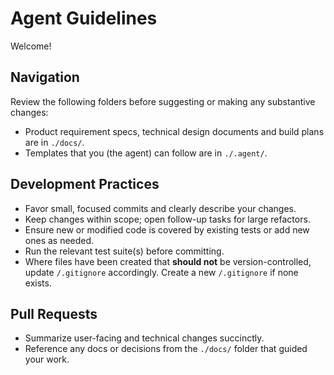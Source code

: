 # Agent Guidelines

Welcome! 

## Navigation

Review the following folders before suggesting or making any substantive changes:
- Product requirement specs, technical design documents and build plans are in `./docs/`.
- Templates that you (the agent) can follow are in `./.agent/`.

## Development Practices
- Favor small, focused commits and clearly describe your changes.
- Keep changes within scope; open follow-up tasks for large refactors.
- Ensure new or modified code is covered by existing tests or add new ones as needed.
- Run the relevant test suite(s) before committing.
- Where files have been created that **should not** be version-controlled, update `/.gitignore` accordingly. Create a new `/.gitignore` if none exists. 

## Pull Requests
- Summarize user-facing and technical changes succinctly.
- Reference any docs or decisions from the `./docs/` folder that guided your work.